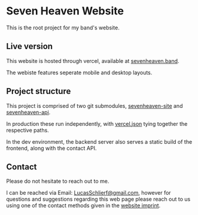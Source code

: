 # Seven Heaven Website

This is the root project for my band's website.

## Live version

This website is hosted through vercel, available at [sevenheaven.band](https://www.sevenheaven.band).

The webiste features seperate mobile and desktop layouts.

## Project structure

This project is comprised of two git submodules, [sevenheaven-site](https://www.github.com/lschlierf/sevenheaven-site) and [sevenheaven-api](https://www.github.com/lschlierf/sevenheaven-api).

In production these run independently, with [vercel.json](vercel.json) tying together the respective paths.

In the dev environment, the backend server also serves a static build of the frontend, along with the contact API.

## Contact

Please do not hesitate to reach out to me.

I can be reached via Email: [LucasSchlierf@gmail.com](mailto:LucasSchlierf@gmail.com), however for questions and suggestions regarding this web page please reach out to us using one of the contact methods given in the [website imprint](https://www.sevenheaven.band/impressum).
